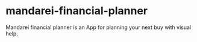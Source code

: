# mandarei-financial-planner
Mandarei financial planner is an App for planning your next buy with visual help.
